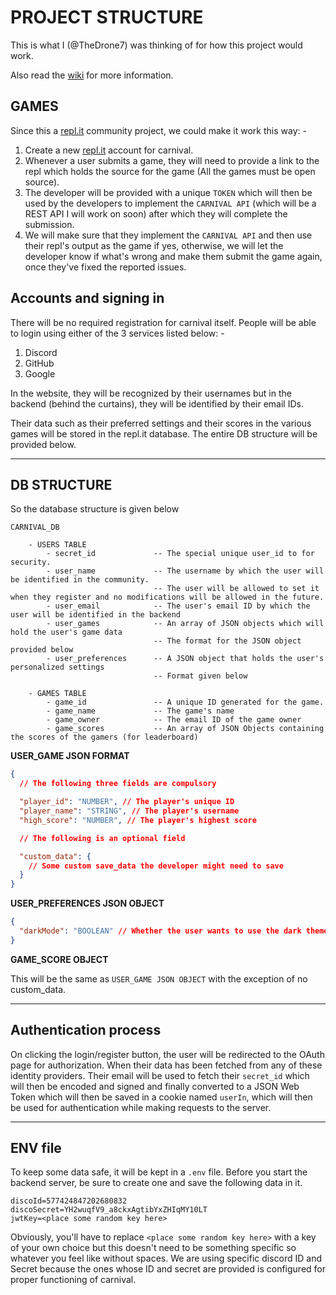 # PROJECT STRUCTURE

This is what I (@TheDrone7) was thinking of for how this project would work.

Also read the [wiki](https://github.com/repl-it-discord/carnival/wiki) for more information.

## GAMES

Since this a [repl.it](https://repl.it) community project, we could make it work this way: -

1. Create a new [repl.it](https://repl.it) account for carnival.
2. Whenever a user submits a game, they will need to provide a link to the repl which holds the source for the game (All the games must be open source).
3. The developer will be provided with a unique `TOKEN` which will then be used by the developers to implement the `CARNIVAL API` (which will be a REST API I will work on soon) after which they will complete the submission.
4. We will make sure that they implement the `CARNIVAL API` and then use their repl's output as the game if yes, otherwise, we will let the developer know if what's wrong and make them submit the game again, once they've fixed the reported issues.

## Accounts and signing in

There will be no required registration for carnival itself. People will be able to login using either of the 3 services listed below: -

1. Discord
2. GitHub
3. Google

In the website, they will be recognized by their usernames but in the backend (behind the curtains), they will be identified by their email IDs.

Their data such as their preferred settings and their scores in the various games will be stored in the repl.it database. The entire DB structure will be provided below.

---

## DB STRUCTURE

So the database structure is given below

```
CARNIVAL_DB

    - USERS TABLE
        - secret_id             -- The special unique user_id to for security.
        - user_name             -- The username by which the user will be identified in the community.
                                -- The user will be allowed to set it when they register and no modifications will be allowed in the future.
        - user_email            -- The user's email ID by which the user will be identified in the backend
        - user_games            -- An array of JSON objects which will hold the user's game data
                                -- The format for the JSON object provided below
        - user_preferences      -- A JSON object that holds the user's personalized settings
                                -- Format given below

    - GAMES TABLE
        - game_id               -- A unique ID generated for the game.
        - game_name             -- The game's name
        - game_owner            -- The email ID of the game owner
        - game_scores           -- An array of JSON Objects containing the scores of the gamers (for leaderboard)
```

**USER_GAME JSON FORMAT**

```json
{
  // The following three fields are compulsory

  "player_id": "NUMBER", // The player's unique ID
  "player_name": "STRING", // The player's username
  "high_score": "NUMBER", // The player's highest score

  // The following is an optional field

  "custom_data": {
    // Some custom save_data the developer might need to save
  }
}
```

**USER_PREFERENCES JSON OBJECT**

```json
{
  "darkMode": "BOOLEAN" // Whether the user wants to use the dark theme or the light theme. (TRUE by default)
}
```

**GAME_SCORE OBJECT**

This will be the same as `USER_GAME JSON OBJECT` with the exception of no custom_data.

---

## Authentication process

On clicking the login/register button, the user will be redirected to the OAuth page for authorization. When their data has been fetched from any of these identity providers. Their email will be used to fetch their `secret_id` which will then be encoded and signed and finally converted to a JSON Web Token which will then be saved in a cookie named `userIn`, which will then be used for authentication while making requests to the server.

---

## ENV file

To keep some data safe, it will be kept in a `.env` file. Before you start the backend server, be sure to create one and save the following data in it.

```
discoId=577424847202680832
discoSecret=YH2wuqfV9_a8ckxAgtibYxZHIqMY10LT
jwtKey=<place some random key here>
```

Obviously, you'll have to replace `<place some random key here>` with a key of your own choice but this doesn't need to be something specific so whatever you feel like without spaces. We are using specific discord ID and Secret because the ones whose ID and secret are provided is configured for proper functioning of carnival.
